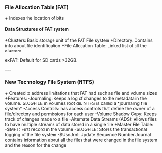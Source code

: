 <h3>File Allocation Table (FAT)</h3>
	+ Indexes the location of bits
	<h4>Data Structures of FAT system</h4>
		+Clusters: Basic storage unit of the FAT File system
		+Directory: Contains info about file identification
		+File Allocation Table: Linked list of all the clusters
<p>exFAT: Default for SD cards >32GB.</p>
---
<h3>New Technology File System (NTFS)</h3>
	+ Created to address limitations that FAT had such as file and volume sizes
	+Features:
		-Journaling: Keeps a log of changes to the metadata in the volume. $LOGFILE in volumes root dir. NTFS is called a *journaling file system*
		-Access Controls: has access controls that define the owner of a file/directory and permissions for each user
		-Volume Shadow Copy: Keeps track of changes made to a file
		-Alternate Data Streams (ADS): Allows files to have multiple streams of data stored in a single file
	+Master File Table:
		-$MFT: First record in the volume
		-$LOGFILE: Stores the transactional logging of the file system
		-$UsnJrnl: Update Sequence Number Journal contains information about all the files that were changed in the file system and the reason for the change